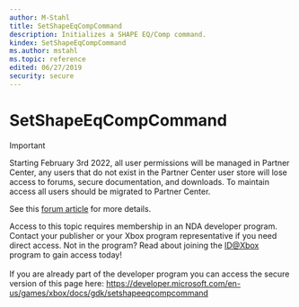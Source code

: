 ```yaml
---
author: M-Stahl
title: SetShapeEqCompCommand
description: Initializes a SHAPE EQ/Comp command.
kindex: SetShapeEqCompCommand
ms.author: mstahl
ms.topic: reference
edited: 06/27/2019
security: secure
---
```


# SetShapeEqCompCommand
> [!IMPORTANT]
> Starting February 3rd 2022, all user permissions will be managed in Partner Center, any users that do not exist in the Partner Center user store will lose access to forums, secure documentation, and downloads. To maintain access all users should be migrated to Partner Center. <p></p>See this <a href="https://forums.xboxlive.com/articles/132187/breaking-change-user-access-for-forums-secure-docu.html">forum article</a> for more details.  

 Access to this topic requires membership in an NDA developer program. Contact your publisher or your Xbox program representative if you need direct access. Not in the program? Read about joining the <a href="https://www.xbox.com/Developers/id">ID@Xbox</a> program to gain access today!  <br/><br/>If you are already part of the developer program you can access the secure version of this page here: <a target="_blank" href="https://developer.microsoft.com/en-us/games/xbox/docs/gdk/setshapeeqcompcommand">https://developer.microsoft.com/en-us/games/xbox/docs/gdk/setshapeeqcompcommand</a>
